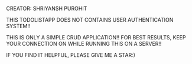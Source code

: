 CREATOR: SHRIYANSH PUROHIT


THIS TODOLISTAPP DOES NOT CONTAINS USER AUTHENTICATION SYSTEM!! 

THIS IS ONLY A SIMPLE CRUD APPLICATION!! 
FOR BEST RESULTS, KEEP YOUR CONNECTION ON WHILE RUNNING THIS ON A SERVER!!

IF YOU FIND IT HELPFUL, PLEASE GIVE ME A STAR:)

